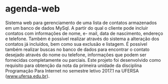 # agenda-web
Sistema web para gerenciamento de uma lista de contatos armazenados em um banco de dados MySql.
A partir do qual o cliente pode incluir contatos com informações de nome, e- mail, data de nascimento, endereço e telefone. Também é possível realizar através do sistema a alteração dos contatos já incluídos, bem como sua exclusão e listagem. É possível também realizar buscas no banco de dados para encontrar o contato desejado através do nome ou telefone, informações que podem ser fornecidas completamente ou parciais. Este projeto foi desenvolvido como requisito para obtenção da nota da primeira unidade da disciplina Programação Para Internet no semestre letivo 2017.1 na UFERSA (www.ufersa.edu.br).
